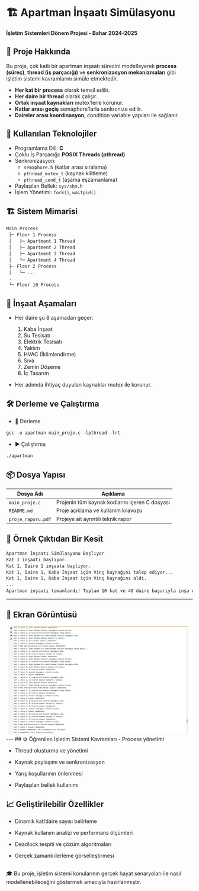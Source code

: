 # 🏗️ Apartman İnşaatı Simülasyonu

**İşletim Sistemleri Dönem Projesi - Bahar 2024-2025**  

## 📌 Proje Hakkında

Bu proje, çok katlı bir apartman inşaatı sürecini modelleyerek **process (süreç)**, **thread (iş parçacığı)** ve **senkronizasyon mekanizmaları** gibi işletim sistemi kavramlarını simüle etmektedir.

- **Her kat bir process** olarak temsil edilir.
- **Her daire bir thread** olarak çalışır.
- **Ortak inşaat kaynakları** mutex’lerle korunur.
- **Katlar arası geçiş** semaphore'larla senkronize edilir.
- **Daireler arası koordinasyon**, condition variable yapıları ile sağlanır.

## 🧠 Kullanılan Teknolojiler

- Programlama Dili: **C**
- Çoklu İş Parçacığı: **POSIX Threads (pthread)**
- Senkronizasyon:
  - `semaphore.h` (katlar arası sıralama)
  - `pthread_mutex_t` (kaynak kilitleme)
  - `pthread_cond_t` (aşama eşzamanlama)
- Paylaşılan Bellek: `sys/shm.h`
- İşlem Yönetimi: `fork()`, `waitpid()`

## 🏗️ Sistem Mimarisi

```txt
Main Process
 ├─ Floor 1 Process
 │   ├─ Apartment 1 Thread
 │   ├─ Apartment 2 Thread
 │   ├─ Apartment 3 Thread
 │   └─ Apartment 4 Thread
 ├─ Floor 2 Process
 │   └─ ...
 .
 └─ Floor 10 Process
```

## 🔁 İnşaat Aşamaları

- Her daire şu 8 aşamadan geçer:
    1. Kaba İnşaat
    2. Su Tesisatı
    3. Elektrik Tesisatı
    4. Yalıtım
    5. HVAC (İklimlendirme)
    6. Sıva
    7. Zemin Döşeme
    8. İç Tasarım

- Her adımda ihtiyaç duyulan kaynaklar mutex ile korunur.

## 🛠️ Derleme ve Çalıştırma
- 🔧 Derleme
```txt
gcc -o apartman main_proje.c -lpthread -lrt
```
- ▶️ Çalıştırma
```txt
./apartman
```
## 📦 Dosya Yapısı
| Dosya Adı          | Açıklama                                       |
| ------------------ | ---------------------------------------------- |
| `main_proje.c`     | Projenin tüm kaynak kodlarını içeren C dosyası |
| `README.md`        | Proje açıklama ve kullanım kılavuzu            |
| `proje_raporu.pdf` | Projeye ait ayrıntılı teknik rapor             |

## 🧪 Örnek Çıktıdan Bir Kesit
```txt
Apartman İnşaatı Simülasyonu Başlıyor
Kat 1 inşaatı başlıyor.
Kat 1, Daire 1 inşaata başlıyor.
Kat 1, Daire 1, Kaba İnşaat için Vinç kaynağını talep ediyor...
Kat 1, Daire 1, Kaba İnşaat için Vinç kaynağını aldı.
...
Apartman inşaatı tamamlandı! Toplam 10 kat ve 40 daire başarıyla inşa edildi.
```
---
## 📸 Ekran Görüntüsü
<img src="https://github.com/ncrim7/Multi-Storey-Apartment-Building-Construction/blob/main/img.png" width="1000px" height="auto">
---
## ⚙️ Öğrenilen İşletim Sistemi Kavramları
- Process yönetimi

- Thread oluşturma ve yönetimi

- Kaynak paylaşımı ve senkronizasyon

- Yarış koşullarının önlenmesi

- Paylaşılan bellek kullanımı

## 📈 Geliştirilebilir Özellikler
- Dinamik kat/daire sayısı belirleme

- Kaynak kullanım analizi ve performans ölçümleri

- Deadlock tespiti ve çözüm algoritmaları

- Gerçek zamanlı ilerleme görselleştirmesi

##

🎓 Bu proje, işletim sistemi konularının gerçek hayat senaryoları ile nasıl modellenebileceğini göstermek amacıyla hazırlanmıştır.
